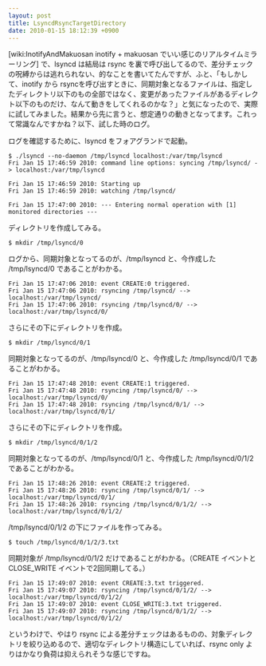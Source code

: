 ```yaml
---
layout: post
title: LsyncdRsyncTargetDirectory
date: 2010-01-15 18:12:39 +0900
---
```



[wiki:InotifyAndMakuosan inotify + makuosan でいい感じのリアルタイムミラーリング] で、lsyncd は結局は rsync を裏で呼び出してるので、差分チェックの呪縛からは逃れられない、的なことを書いてたんですが、ふと、「もしかして、inotify から rsyncを呼び出すときに、同期対象となるファイルは、指定したディレクトリ以下のもの全部ではなく、変更があったファイルがあるディレクト以下のものだけ、なんて動きをしてくれるのかな？」と気になったので、実際に試してみました。結果から先に言うと、想定通りの動きとなってます。これって常識なんですかね？以下、試した時のログ。

ログを確認するために、lsyncd をフォアグランドで起動。

	
	$ ./lsyncd --no-daemon /tmp/lsyncd localhost:/var/tmp/lsyncd
	Fri Jan 15 17:46:59 2010: command line options: syncing /tmp/lsyncd/ -> localhost:/var/tmp/lsyncd
	
	Fri Jan 15 17:46:59 2010: Starting up
	Fri Jan 15 17:46:59 2010: watching /tmp/lsyncd/
	
	Fri Jan 15 17:47:00 2010: --- Entering normal operation with [1] monitored directories ---
	

ディレクトリを作成してみる。

	
	$ mkdir /tmp/lsyncd/0
	

ログから、同期対象となってるのが、/tmp/lsyncd と、今作成した /tmp/lsyncd/0 であることがわかる。

	
	Fri Jan 15 17:47:06 2010: event CREATE:0 triggered.
	Fri Jan 15 17:47:06 2010: rsyncing /tmp/lsyncd/ --> localhost:/var/tmp/lsyncd/
	Fri Jan 15 17:47:06 2010: rsyncing /tmp/lsyncd/0/ --> localhost:/var/tmp/lsyncd/0/
	

さらにその下にディレクトリを作成。

	
	$ mkdir /tmp/lsyncd/0/1
	

同期対象となってるのが、/tmp/lsyncd/0 と、今作成した /tmp/lsyncd/0/1 であることがわかる。

	
	Fri Jan 15 17:47:48 2010: event CREATE:1 triggered.
	Fri Jan 15 17:47:48 2010: rsyncing /tmp/lsyncd/0/ --> localhost:/var/tmp/lsyncd/0/
	Fri Jan 15 17:47:48 2010: rsyncing /tmp/lsyncd/0/1/ --> localhost:/var/tmp/lsyncd/0/1/
	

さらにその下にディレクトリを作成。

	
	$ mkdir /tmp/lsyncd/0/1/2
	

同期対象となってるのが、/tmp/lsyncd/0/1 と、今作成した /tmp/lsyncd/0/1/2 であることがわかる。

	
	Fri Jan 15 17:48:26 2010: event CREATE:2 triggered.
	Fri Jan 15 17:48:26 2010: rsyncing /tmp/lsyncd/0/1/ --> localhost:/var/tmp/lsyncd/0/1/
	Fri Jan 15 17:48:26 2010: rsyncing /tmp/lsyncd/0/1/2/ --> localhost:/var/tmp/lsyncd/0/1/2/
	

/tmp/lsyncd/0/1/2 の下にファイルを作ってみる。

	
	$ touch /tmp/lsyncd/0/1/2/3.txt
	

同期対象が /tmp/lsyncd/0/1/2 だけであることがわかる。（CREATE イベントと CLOSE_WRITE イベントで2回同期してる。）

	
	Fri Jan 15 17:49:07 2010: event CREATE:3.txt triggered.
	Fri Jan 15 17:49:07 2010: rsyncing /tmp/lsyncd/0/1/2/ --> localhost:/var/tmp/lsyncd/0/1/2/
	Fri Jan 15 17:49:07 2010: event CLOSE_WRITE:3.txt triggered.
	Fri Jan 15 17:49:07 2010: rsyncing /tmp/lsyncd/0/1/2/ --> localhost:/var/tmp/lsyncd/0/1/2/
	

というわけで、やはり rsync による差分チェックはあるものの、対象ディレクトリを絞り込めるので、適切なディレクトリ構造にしていれば、rsync only よりはかなり負荷は抑えられそうな感じですね。